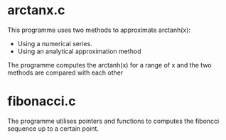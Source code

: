# arctanx.c

This programme uses two methods to approximate arctanh(x):
- Using a numerical series.
- Using an analytical approximation method

The programme computes the arctanh(x) for a range of x and the two methods are compared with each other

# fibonacci.c

The programme utilises pointers and functions to computes the fiboncci sequence up to a certain point.
